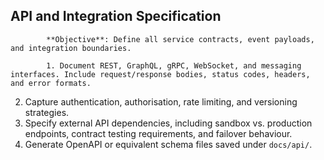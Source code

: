 ## API and Integration Specification

            **Objective**: Define all service contracts, event payloads, and integration boundaries.

            1. Document REST, GraphQL, gRPC, WebSocket, and messaging interfaces. Include request/response bodies, status codes, headers, and error formats.
2. Capture authentication, authorisation, rate limiting, and versioning strategies.
3. Specify external API dependencies, including sandbox vs. production endpoints, contract testing requirements, and failover behaviour.
4. Generate OpenAPI or equivalent schema files saved under `docs/api/`.